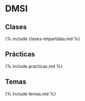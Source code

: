 # DMSI

## Clases

{% include clases-impartidas.md %}

## Prácticas

{% include practicas.md %}

## Temas

{% include temas.md %}